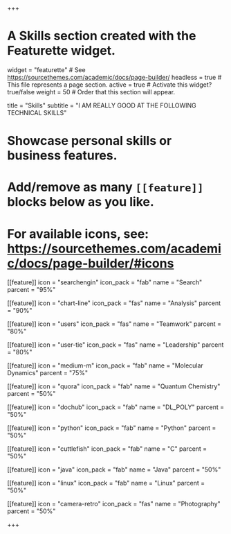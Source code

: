 +++
# A Skills section created with the Featurette widget.
widget = "featurette"  # See https://sourcethemes.com/academic/docs/page-builder/
headless = true  # This file represents a page section.
active = true  # Activate this widget? true/false
weight = 50  # Order that this section will appear.

title = "Skills"
subtitle = "I AM REALLY GOOD AT THE FOLLOWING TECHNICAL SKILLS"

# Showcase personal skills or business features.
# 
# Add/remove as many `[[feature]]` blocks below as you like.
# 
# For available icons, see: https://sourcethemes.com/academic/docs/page-builder/#icons

[[feature]]
  icon = "searchengin"
  icon_pack = "fab"
  name = "Search"
  parcent = "95%"
  
[[feature]]
  icon = "chart-line"
  icon_pack = "fas"
  name = "Analysis"
  parcent = "90%"
 
[[feature]]
  icon = "users"
  icon_pack = "fas"
  name = "Teamwork"
  parcent = "80%"

[[feature]]
  icon = "user-tie"
  icon_pack = "fas"
  name = "Leadership"
  parcent = "80%"

[[feature]]
  icon = "medium-m"
  icon_pack = "fab"
  name = "Molecular Dynamics"
  parcent = "75%"

[[feature]]
  icon = "quora"
  icon_pack = "fab"
  name = "Quantum Chemistry"
  parcent = "50%"
  
[[feature]]
  icon = "dochub"
  icon_pack = "fab"
  name = "DL_POLY"
  parcent = "50%"
  
[[feature]]
  icon = "python"
  icon_pack = "fab"
  name = "Python"
  parcent = "50%"
  
[[feature]]
  icon = "cuttlefish"
  icon_pack = "fab"
  name = "C"
  parcent = "50%"  
  
[[feature]]
  icon = "java"
  icon_pack = "fab"
  name = "Java"
  parcent = "50%" 

[[feature]]
  icon = "linux"
  icon_pack = "fab"
  name = "Linux"
  parcent = "50%"
  
[[feature]]
  icon = "camera-retro"
  icon_pack = "fas"
  name = "Photography"
  parcent = "50%"
  
+++
